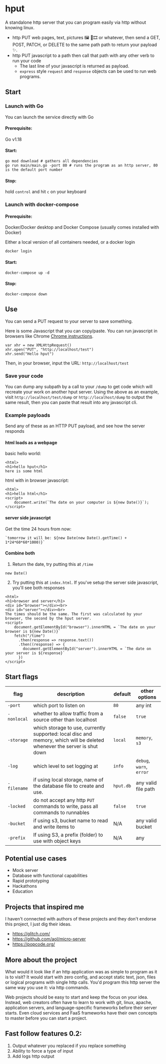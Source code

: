 # hput
A standalone http server that you can program easily via http without knowing linux.
- http PUT web pages, text, pictures 🖼️ 🎵🎞️ or whatever, then send a GET, POST, PATCH, or DELETE to the same path path to return your payload ✨.
- http PUT javascript to a path then call that path with any other verb to run your code
  - The last line of your javascript is returned as payload.
  - `express` style `request` and `response` objects can be used to run web programs.

## Start

### Launch with Go
You can launch the service directly with Go

#### Prerequisite:
Go v1.18

#### Start:
```
go mod download # gathers all dependencies
go run main/main.go -port 80 # runs the program as an http server, 80 is the default port number
```

#### Stop:
hold `control` and hit `c` on your keyboard

### Launch with docker-compose
#### Prerequisite:
Docker/Docker desktop and Docker Compose (usually comes installed with Docker)

Either a local version of all containers needed, or a docker login
```
docker login
```

#### Start:
```
docker-compose up -d
```

#### Stop:
```
docker-compose down
```

## Use
You can send a PUT request to your server to save something.

Here is some Javascript that you can copy/paste. You can run javascript in browsers like Chrome [Chrome instructions](https://developer.chrome.com/docs/devtools/console/javascript/).
```
var xhr = new XMLHttpRequest()
xhr.open("PUT", "http://localhost/test")
xhr.send("Hello hput")
```

Then, in your browser, input the URL: `http://localhost/test`

### Save your code
You can dump any subpath by a call to your <path>`/dump` to get code which will recreate your work on another hput server. Using the above as an example, visit `http://localhost/test/dump` or `http://localhost/dump` to output the same result, then you can paste that result into any javascript cli.

### Example payloads
Send any of these as an HTTP PUT payload, and see how the server responds
#### html loads as a webpage
basic hello world:
```
<html>
<h1>hello hput</h1>
here is some html
```
html with in browser javascript:
```
<html>
<h1>hello html</h1>
<script>
    document.write(`The date on your computer is ${new Date()}`);
</script>
```

#### server side javascript
Get the time 24 hours from now:
```
`tomorrow it will be: ${new Date(new Date().getTime() + 1*24*60*60*1000)}`
```


#### Combine both
1. Return the date, try putting this at `/time`
```
new Date()
```

2. Try putting this at `index.html`. If you've setup the server side javascript, you'll see both responses
```
<html>
<h1>browser and server</h1>
<div id="browser"></div><br>
<div id="server"></div><br>
The times should be the same. The first was calculated by your browser, the second by the hput server.
<script>
    document.getElementById("browser").innerHTML = `The date on your browser is ${new Date()}`
    fetch("/time")
      .then(response => response.text())
      .then((response) => {
        document.getElementById("server").innerHTML = `The date on your server is ${response}`
      })
</script>
```

## Start flags
| flag | description | default | other options |
| - | - | - | - |
| `-port` | which port to listen on | `80` | any int |
| `-nonlocal` | whether to allow traffic from a source other than localhost | `false` | `true` |
| `-storage` | which storage to use, currently supported: local disc and memory, which will be deleted whenever the server is shut down | `local` | `memory`, `s3` |
| `-log` | which level to set logging at | `info` | `debug`, `warn`, `error`|
| `-filename` | if using local storage, name of the database file to create and use. | `hput.db` | any valid file path |
| `-locked` | do not accept any http `PUT` commands to write, pass all commands to runnables | `false` | `true` |
| `-bucket` | if using s3, bucket name to read and write items to | N/A | any valid bucket |
| `-prefix` | If using S3, a prefix (folder) to use with object keys | N/A | any |

## Potential use cases
- Mock server
- Database with functional capabilities
- Rapid prototyping
- Hackathons
- Education

## Projects that inspired me
I haven't connected with authors of these projects and they don't endorse this project, I just dig their ideas.
- https://glitch.com/
- https://github.com/aol/micro-server
- https://popcode.org/

## More about the project
What would it look like if an http application was as simple to program as it is to visit? It would start with zero config, and accept static text, json, files or logical programs with single http calls. You'd program this http server the same way you use it: via http commands.

Web projects should be easy to start and keep the focus on your idea. Instead, web creators often have to learn to work with git, linux, apache, application servers, and language-specific frameworks before their server starts. Even cloud services and FaaS frameworks have their own concepts to master before you can start a project.

## Fast follow features 0.2:
1. Output whatever you replaced if you replace something
1. Ability to force a type of input
1. Add logs http output